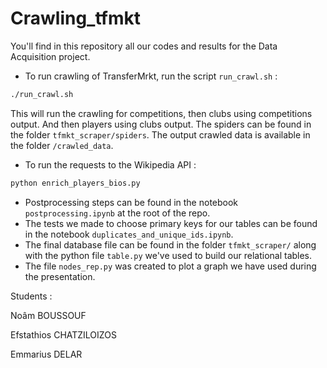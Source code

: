 # Crawling_tfmkt

You'll find in this repository all our codes and results for the Data Acquisition project.

- To run crawling of TransferMrkt, run the script `run_crawl.sh` :

````bash
./run_crawl.sh
````
This will run the crawling for competitions, then clubs using competitions output. And then players using clubs output. The spiders can be found in the folder `tfmkt_scraper/spiders`. The output crawled data is available in the folder `/crawled_data`.

- To run the requests to the Wikipedia API :

````bash
python enrich_players_bios.py
````

- Postprocessing steps can be found in the notebook `postprocessing.ipynb` at the root of the repo.
- The tests we made to choose primary keys for our tables can be found in the notebook `duplicates_and_unique_ids.ipynb`.
- The final database file can be found in the folder `tfmkt_scraper/` along with the python file `table.py` we've used to build our relational tables.
- The file `nodes_rep.py` was created to plot a graph we have used during the presentation.

Students :

Noâm BOUSSOUF

Efstathios CHATZILOIZOS

Emmarius DELAR

